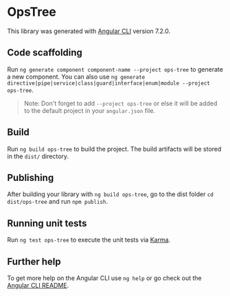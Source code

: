 # OpsTree

This library was generated with [Angular CLI](https://github.com/angular/angular-cli) version 7.2.0.

## Code scaffolding

Run `ng generate component component-name --project ops-tree` to generate a new component. You can also use `ng generate directive|pipe|service|class|guard|interface|enum|module --project ops-tree`.
> Note: Don't forget to add `--project ops-tree` or else it will be added to the default project in your `angular.json` file. 

## Build

Run `ng build ops-tree` to build the project. The build artifacts will be stored in the `dist/` directory.

## Publishing

After building your library with `ng build ops-tree`, go to the dist folder `cd dist/ops-tree` and run `npm publish`.

## Running unit tests

Run `ng test ops-tree` to execute the unit tests via [Karma](https://karma-runner.github.io).

## Further help

To get more help on the Angular CLI use `ng help` or go check out the [Angular CLI README](https://github.com/angular/angular-cli/blob/master/README.md).
